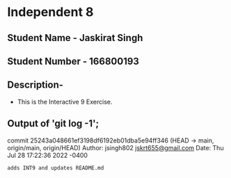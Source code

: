 # Independent 8
## Student Name - Jaskirat Singh
## Student Number - 166800193

## Description-

- This is the Interactive 9 Exercise.

## Output of 'git log -1';
commit 25243a048661ef3198df6192eb01dba5e94ff346 (HEAD -> main, origin/main, origin/HEAD)
Author: jsingh802 <jskrt655@gmail.com>
Date:   Thu Jul 28 17:22:36 2022 -0400

    adds INT9 and updates README.md